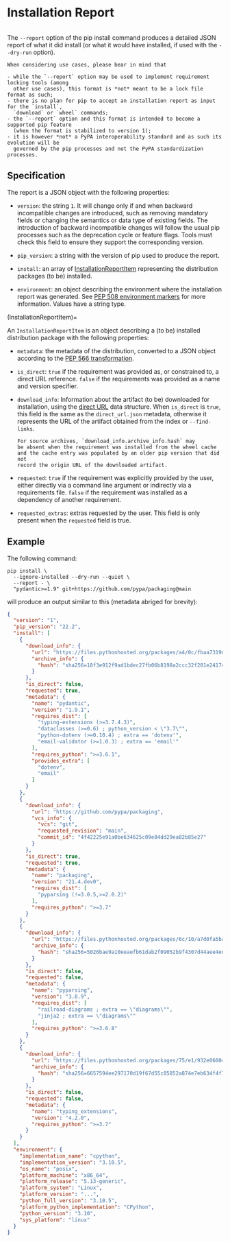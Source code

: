 # Installation Report

```{versionadded} 22.2
```

The `--report` option of the pip install command produces a detailed JSON report of what
it did install (or what it would have installed, if used with the `--dry-run` option).

```{note}
When considering use cases, please bear in mind that

- while the `--report` option may be used to implement requirement locking tools (among
  other use cases), this format is *not* meant to be a lock file format as such;
- there is no plan for pip to accept an installation report as input for the `install`,
  `download` or `wheel` commands;
- the `--report` option and this format is intended to become a supported pip feature
  (when the format is stabilized to version 1);
- it is however *not* a PyPA interoperability standard and as such its evolution will be
  governed by the pip processes and not the PyPA standardization processes.
```

## Specification

The report is a JSON object with the following properties:

- `version`: the string `1`. It will change only if
  and when backward incompatible changes are introduced, such as removing mandatory
  fields or changing the semantics or data type of existing fields. The introduction of
  backward incompatible changes will follow the usual pip processes such as the
  deprecation cycle or feature flags. Tools must check this field to ensure they support
  the corresponding version.

- `pip_version`: a string with the version of pip used to produce the report.

- `install`: an array of [InstallationReportItem](InstallationReportItem) representing
  the distribution packages (to be) installed.

- `environment`: an object describing the environment where the installation report was
  generated. See [PEP 508 environment
  markers](https://peps.python.org/pep-0508/#environment-markers) for more information.
  Values have a string type.

(InstallationReportItem)=

An `InstallationReportItem` is an object describing a (to be) installed distribution
package with the following properties:

- `metadata`: the metadata of the distribution, converted to a JSON object according to
  the [PEP 566
  transformation](https://www.python.org/dev/peps/pep-0566/#json-compatible-metadata).

- `is_direct`: `true` if the requirement was provided as, or constrained to, a direct
  URL reference. `false` if the requirements was provided as a name and version
  specifier.

- `download_info`: Information about the artifact (to be) downloaded for installation,
  using the [direct
  URL](https://packaging.python.org/en/latest/specifications/direct-url/) data
  structure. When `is_direct` is `true`, this field is the same as the `direct_url.json`
  metadata, otherwise it represents the URL of the artifact obtained from the index or
  `--find-links`.

  ```{note}
  For source archives, `download_info.archive_info.hash` may
  be absent when the requirement was installed from the wheel cache
  and the cache entry was populated by an older pip version that did not
  record the origin URL of the downloaded artifact.
  ```

- `requested`: `true` if the requirement was explicitly provided by the user, either
  directly via a command line argument or indirectly via a requirements file. `false`
  if the requirement was installed as a dependency of another requirement.

- `requested_extras`: extras requested by the user. This field is only present when the
  `requested` field is true.

## Example

The following command:

```console
pip install \
  --ignore-installed --dry-run --quiet \
  --report - \
  "pydantic>=1.9" git+https://github.com/pypa/packaging@main
```

will produce an output similar to this (metadata abriged for brevity):

```json
{
  "version": "1",
  "pip_version": "22.2",
  "install": [
    {
      "download_info": {
        "url": "https://files.pythonhosted.org/packages/a4/0c/fbaa7319dcb5eecd3484686eb5a5c5702a6445adb566f01aee6de3369bc4/pydantic-1.9.1-cp310-cp310-manylinux_2_17_x86_64.manylinux2014_x86_64.whl",
        "archive_info": {
          "hash": "sha256=18f3e912f9ad1bdec27fb06b8198a2ccc32f201e24174cec1b3424dda605a310"
        }
      },
      "is_direct": false,
      "requested": true,
      "metadata": {
        "name": "pydantic",
        "version": "1.9.1",
        "requires_dist": [
          "typing-extensions (>=3.7.4.3)",
          "dataclasses (>=0.6) ; python_version < \"3.7\"",
          "python-dotenv (>=0.10.4) ; extra == 'dotenv'",
          "email-validator (>=1.0.3) ; extra == 'email'"
        ],
        "requires_python": ">=3.6.1",
        "provides_extra": [
          "dotenv",
          "email"
        ]
      }
    },
    {
      "download_info": {
        "url": "https://github.com/pypa/packaging",
        "vcs_info": {
          "vcs": "git",
          "requested_revision": "main",
          "commit_id": "4f42225e91a0be634625c09e84dd29ea82b85e27"
        }
      },
      "is_direct": true,
      "requested": true,
      "metadata": {
        "name": "packaging",
        "version": "21.4.dev0",
        "requires_dist": [
          "pyparsing (!=3.0.5,>=2.0.2)"
        ],
        "requires_python": ">=3.7"
      }
    },
    {
      "download_info": {
        "url": "https://files.pythonhosted.org/packages/6c/10/a7d0fa5baea8fe7b50f448ab742f26f52b80bfca85ac2be9d35cdd9a3246/pyparsing-3.0.9-py3-none-any.whl",
        "archive_info": {
          "hash": "sha256=5026bae9a10eeaefb61dab2f09052b9f4307d44aee4eda64b309723d8d206bbc"
        }
      },
      "is_direct": false,
      "requested": false,
      "metadata": {
        "name": "pyparsing",
        "version": "3.0.9",
        "requires_dist": [
          "railroad-diagrams ; extra == \"diagrams\"",
          "jinja2 ; extra == \"diagrams\""
        ],
        "requires_python": ">=3.6.8"
      }
    },
    {
      "download_info": {
        "url": "https://files.pythonhosted.org/packages/75/e1/932e06004039dd670c9d5e1df0cd606bf46e29a28e65d5bb28e894ea29c9/typing_extensions-4.2.0-py3-none-any.whl",
        "archive_info": {
          "hash": "sha256=6657594ee297170d19f67d55c05852a874e7eb634f4f753dbd667855e07c1708"
        }
      },
      "is_direct": false,
      "requested": false,
      "metadata": {
        "name": "typing_extensions",
        "version": "4.2.0",
        "requires_python": ">=3.7"
      }
    }
  ],
  "environment": {
    "implementation_name": "cpython",
    "implementation_version": "3.10.5",
    "os_name": "posix",
    "platform_machine": "x86_64",
    "platform_release": "5.13-generic",
    "platform_system": "Linux",
    "platform_version": "...",
    "python_full_version": "3.10.5",
    "platform_python_implementation": "CPython",
    "python_version": "3.10",
    "sys_platform": "linux"
  }
}
```
